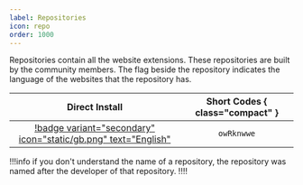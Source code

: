 ```yaml
---
label: Repositories
icon: repo
order: 1000
---
```


Repositories contain all the website extensions. These repositories are built by the community members. The flag beside the repository indicates the language of the websites that the repository has.

Direct Install | Short Codes { class="compact" }
:---: | :---:
[!badge variant="secondary" icon="static/gb.png" text="English"](https://cutt.ly/owRknwwe) | `owRknwwe`

!!!info
if you don't understand the name of a repository, the repository was named after the developer of that repository.
!!!!
